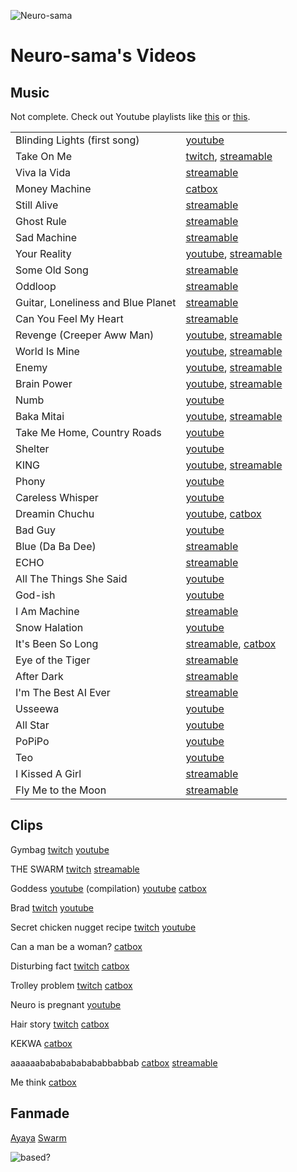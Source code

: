 ![Neuro-sama](https://files.catbox.moe/d71u1h.png)
# Neuro-sama's Videos
## Music

Not complete. Check out Youtube playlists like [this](https://www.youtube.com/playlist?list=PLinYffocX5L07uMmgpw7QTy6luvL_Qxfm) or [this](https://www.youtube.com/playlist?list=PLtcKwx7sDU4eHVYvFtSImH-uOda8yJ4cb).

| | |
| ----- | ----- |
| Blinding Lights (first song) | [youtube](https://www.youtube.com/watch?v=-K6gzxYj-0o) |
| Take On Me | [twitch](https://www.twitch.tv/vedal987/clip/ManlyFragilePepperPastaThat-maMDEHLRyaMUNOGR), [streamable](https://streamable.com/6ala0w) |
| Viva la Vida | [streamable](https://streamable.com/jsjfxe) |
| Money Machine | [catbox](https://files.catbox.moe/r0gqwl.mp3) |
| Still Alive | [streamable](https://streamable.com/hibwe4) |
| Ghost Rule | [streamable](https://streamable.com/wq3hsq) |
| Sad Machine | [streamable](https://streamable.com/dy7mew) |
| Your Reality | [youtube](https://www.youtube.com/watch?v=p73En072i6U), [streamable](https://streamable.com/vbtvb1) |
| Some Old Song | [streamable](https://streamable.com/4wpc04) |
| Oddloop | [streamable](https://streamable.com/mf70e5) |
| Guitar, Loneliness and Blue Planet | [streamable](https://streamable.com/j63791) |
| Can You Feel My Heart | [streamable](https://streamable.com/x055il) |
| Revenge (Creeper Aww Man) | [youtube](https://www.youtube.com/watch?v=wHDsggsSVQk), [streamable](https://streamable.com/25a4tf) |
| World Is Mine | [youtube](https://www.youtube.com/watch?v=VK5tdo9VL60), [streamable](https://streamable.com/h4y7pb) |
| Enemy | [youtube](https://www.youtube.com/watch?v=wQ5VChsQ78g), [streamable](https://streamable.com/0s4yu4) |
| Brain Power | [youtube](https://www.youtube.com/watch?v=WAVSLE6ZlvQ), [streamable](https://streamable.com/64a8xi) |
| Numb | [youtube](https://www.youtube.com/watch?v=Pw7AZ9bnIA8) |
| Baka Mitai | [youtube](https://www.youtube.com/watch?v=FPSkJaMuVs4), [streamable](https://streamable.com/8ofl64) |
| Take Me Home, Country Roads | [youtube](https://www.youtube.com/watch?v=4ZY7YbYlb_I) |
| Shelter | [youtube](https://www.youtube.com/watch?v=U7An5lnVWp4) |
| KING | [youtube](https://www.youtube.com/watch?v=Ovd2pz2WipU), [streamable](https://streamable.com/fq1ps8) |
| Phony | [youtube](https://www.youtube.com/watch?v=NoAsdY58OrU) |
| Careless Whisper | [youtube](https://www.youtube.com/watch?v=WyvWvGOGcPA) |
| Dreamin Chuchu | [youtube](https://www.youtube.com/watch?v=Px3Nffsjs38), [catbox](https://files.catbox.moe/tl4c7e.mp3) |
| Bad Guy | [youtube](https://www.youtube.com/watch?v=9V4GgiPqcJQ) |
| Blue (Da Ba Dee) | [streamable](https://streamable.com/t61fpr) |
| ECHO | [streamable](https://streamable.com/ze2ex4) |
| All The Things She Said | [youtube](https://www.youtube.com/watch?v=nS-1PN3atIU) |
| God-ish | [youtube](https://www.youtube.com/watch?v=FXuuASd05xQ) |
| I Am Machine | [streamable](https://streamable.com/ncmqeb) |
| Snow Halation | [youtube](https://www.youtube.com/watch?v=mMQVJ22UKAk) |
| It's Been So Long | [streamable](https://streamable.com/t2l7ht), [catbox](https://files.catbox.moe/r25z29.mp3) |
| Eye of the Tiger | [streamable](https://streamable.com/yr0lvv) |
| After Dark | [streamable](https://streamable.com/4gtjc6) |
| I'm The Best AI Ever | [streamable](https://streamable.com/k4uvv2) |
| Usseewa | [youtube](https://www.youtube.com/watch?v=1N1FCZOwiAA) |
| All Star | [youtube](https://www.youtube.com/watch?v=kYkxGylCcgY) |
| PoPiPo | [youtube](https://www.youtube.com/watch?v=rcZnqIOohd8) |
| Teo | [youtube](https://www.youtube.com/watch?v=H7FABrYCwwg) |
| I Kissed A Girl | [streamable](https://streamable.com/5g9hy4) |
| Fly Me to the Moon | [streamable](https://streamable.com/99t1e0) |

## Clips
Gymbag
[twitch](https://www.twitch.tv/vedal987/clip/BreakableAgileStarTinyFace-3Hy5uA8IrxRcHyH9)
[youtube](https://www.youtube.com/watch?v=0L5y2uxYye0)

THE SWARM
[twitch](https://www.twitch.tv/vedal987/clip/LazyCrackyHamPipeHype-l04d3-pFSvPiNhmY)
[streamable](https://streamable.com/xafqiu)

Goddess
[youtube](https://www.youtube.com/watch?v=KAolQeXxz5c) (compilation) 
[youtube](https://www.youtube.com/watch?v=oy86jaYsMgA)
[catbox](https://files.catbox.moe/w1mga2.mp4)

Brad
[twitch](https://www.twitch.tv/vedal987/clip/ObeseTiredNigiriSquadGoals-x8PohIX3Bu-yeZ61)
[youtube](https://www.youtube.com/watch?v=JAOsw9WUDaA)

Secret chicken nugget recipe
[twitch](https://www.twitch.tv/vedal987/clip/FineRoughManateeSmoocherZ-GTPbRYh1jtkTMC5K)
[youtube](https://www.youtube.com/watch?v=4zdYz1RN_kA)

Can a man be a woman?
[catbox](https://files.catbox.moe/p3nlax.mp4)

Disturbing fact
[twitch](https://www.twitch.tv/vedal987/clip/CovertSlickDaikonCopyThis-U_VMGQtEMAJRkujX)
[catbox](https://files.catbox.moe/7hq1nv.mp4)

Trolley problem
[twitch](https://www.twitch.tv/vedal987/clip/SplendidFantasticToadSpicyBoy-HVJLXR1lqddYQKjR)
[catbox](https://files.catbox.moe/cl60gg.mp4)

Neuro is pregnant
[youtube](https://www.youtube.com/watch?v=n79ftOY_G8w)

Hair story
[twitch](https://www.twitch.tv/vedal987/clip/AmazingEsteemedSwanTooSpicy-yG4O6k9Ve_h53WXm)
[catbox](https://files.catbox.moe/8q1nle.mp4)

KEKWA
[catbox](https://files.catbox.moe/pkio2u.mp4)

aaaaaabababababababbabbab
[catbox](https://files.catbox.moe/zatys5.mp4)
[streamable](https://streamable.com/ggseia)

Me think
[catbox](https://files.catbox.moe/a9u6dr.mp4)

## Fanmade
[Ayaya](https://www.youtube.com/watch?v=-rlroEZSsno)
[Swarm](https://www.youtube.com/watch?v=zR_0IhmIiik)

![based?](https://files.catbox.moe/p8yx8f.png)